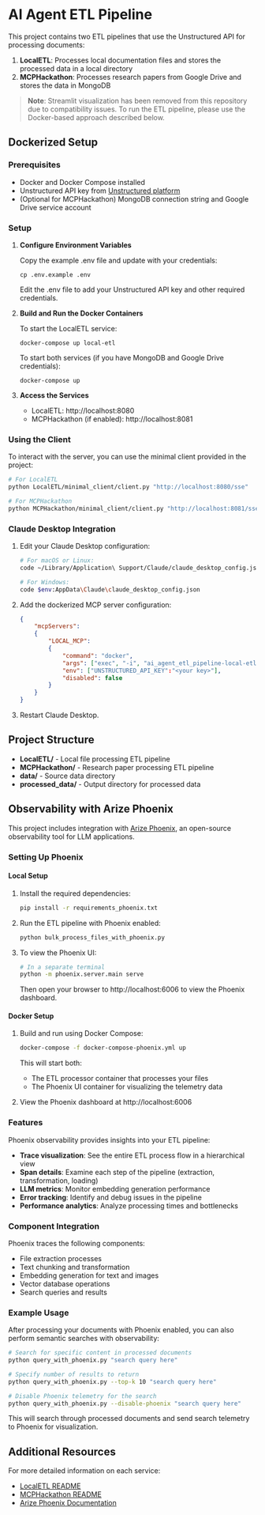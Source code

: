 # AI Agent ETL Pipeline

This project contains two ETL pipelines that use the Unstructured API for processing documents:

1. **LocalETL**: Processes local documentation files and stores the processed data in a local directory
2. **MCPHackathon**: Processes research papers from Google Drive and stores the data in MongoDB

> **Note**: Streamlit visualization has been removed from this repository due to compatibility issues. To run the ETL pipeline, please use the Docker-based approach described below.

## Dockerized Setup

### Prerequisites
- Docker and Docker Compose installed
- Unstructured API key from [Unstructured platform](https://unstructured.io/)
- (Optional for MCPHackathon) MongoDB connection string and Google Drive service account

### Setup

1. **Configure Environment Variables**

   Copy the example .env file and update with your credentials:
   ```
   cp .env.example .env
   ```
   
   Edit the .env file to add your Unstructured API key and other required credentials.

2. **Build and Run the Docker Containers**

   To start the LocalETL service:
   ```
   docker-compose up local-etl
   ```

   To start both services (if you have MongoDB and Google Drive credentials):
   ```
   docker-compose up
   ```

3. **Access the Services**

   - LocalETL: http://localhost:8080
   - MCPHackathon (if enabled): http://localhost:8081

### Using the Client

To interact with the server, you can use the minimal client provided in the project:

```bash
# For LocalETL
python LocalETL/minimal_client/client.py "http://localhost:8080/sse"

# For MCPHackathon
python MCPHackathon/minimal_client/client.py "http://localhost:8081/sse"
```

### Claude Desktop Integration

1. Edit your Claude Desktop configuration:
   ```bash
   # For macOS or Linux:
   code ~/Library/Application\ Support/Claude/claude_desktop_config.json

   # For Windows:
   code $env:AppData\Claude\claude_desktop_config.json
   ```

2. Add the dockerized MCP server configuration:
   ```json
   {
       "mcpServers":
       {
           "LOCAL_MCP":
           {
               "command": "docker",
               "args": ["exec", "-i", "ai_agent_etl_pipeline-local-etl-1", "python", "local_mcp/server.py"],
               "env": ["UNSTRUCTURED_API_KEY":"<your key>"],
               "disabled": false
           }
       }
   }
   ```

3. Restart Claude Desktop.

## Project Structure

- **LocalETL/** - Local file processing ETL pipeline
- **MCPHackathon/** - Research paper processing ETL pipeline
- **data/** - Source data directory
- **processed_data/** - Output directory for processed data

## Observability with Arize Phoenix

This project includes integration with [Arize Phoenix](https://github.com/Arize-ai/phoenix), an open-source observability tool for LLM applications.

### Setting Up Phoenix

#### Local Setup

1. Install the required dependencies:
   ```bash
   pip install -r requirements_phoenix.txt
   ```

2. Run the ETL pipeline with Phoenix enabled:
   ```bash
   python bulk_process_files_with_phoenix.py
   ```

3. To view the Phoenix UI:
   ```bash
   # In a separate terminal
   python -m phoenix.server.main serve
   ```
   
   Then open your browser to http://localhost:6006 to view the Phoenix dashboard.

#### Docker Setup

1. Build and run using Docker Compose:
   ```bash
   docker-compose -f docker-compose-phoenix.yml up
   ```

   This will start both:
   - The ETL processor container that processes your files
   - The Phoenix UI container for visualizing the telemetry data

2. View the Phoenix dashboard at http://localhost:6006

### Features

Phoenix observability provides insights into your ETL pipeline:

- **Trace visualization**: See the entire ETL process flow in a hierarchical view
- **Span details**: Examine each step of the pipeline (extraction, transformation, loading)
- **LLM metrics**: Monitor embedding generation performance
- **Error tracking**: Identify and debug issues in the pipeline
- **Performance analytics**: Analyze processing times and bottlenecks

### Component Integration

Phoenix traces the following components:
- File extraction processes
- Text chunking and transformation
- Embedding generation for text and images
- Vector database operations
- Search queries and results

### Example Usage

After processing your documents with Phoenix enabled, you can also perform semantic searches with observability:

```bash
# Search for specific content in processed documents
python query_with_phoenix.py "search query here"

# Specify number of results to return
python query_with_phoenix.py --top-k 10 "search query here"

# Disable Phoenix telemetry for the search
python query_with_phoenix.py --disable-phoenix "search query here"
```

This will search through processed documents and send search telemetry to Phoenix for visualization.

## Additional Resources

For more detailed information on each service:

- [LocalETL README](LocalETL/README.md)
- [MCPHackathon README](MCPHackathon/README.md)
- [Arize Phoenix Documentation](https://docs.arize.com/phoenix/)